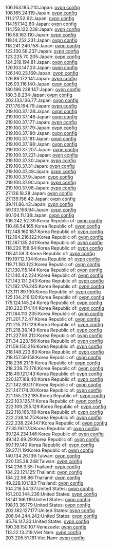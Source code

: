 106.163.185.210:Japan: [ovpn config](vpn/106_163_185_210.ovpn)  
106.165.24.119:Japan: [ovpn config](vpn/106_165_24_119.ovpn)  
111.217.52.62:Japan: [ovpn config](vpn/111_217_52_62.ovpn)  
114.157.142.80:Japan: [ovpn config](vpn/114_157_142_80.ovpn)  
114.158.122.238:Japan: [ovpn config](vpn/114_158_122_238.ovpn)  
116.58.163.110:Japan: [ovpn config](vpn/116_58_163_110.ovpn)  
118.14.252.231:Japan: [ovpn config](vpn/118_14_252_231.ovpn)  
118.241.240.158:Japan: [ovpn config](vpn/118_241_240_158.ovpn)  
122.130.58.237:Japan: [ovpn config](vpn/122_130_58_237.ovpn)  
123.225.70.205:Japan: [ovpn config](vpn/123_225_70_205.ovpn)  
124.219.194.81:Japan: [ovpn config](vpn/124_219_194_81.ovpn)  
126.103.147.20:Japan: [ovpn config](vpn/126_103_147_20.ovpn)  
126.140.23.169:Japan: [ovpn config](vpn/126_140_23_169.ovpn)  
126.89.172.141:Japan: [ovpn config](vpn/126_89_172_141.ovpn)  
126.93.116.140:Japan: [ovpn config](vpn/126_93_116_140.ovpn)  
180.196.238.147:Japan: [ovpn config](vpn/180_196_238_147.ovpn)  
180.3.8.234:Japan: [ovpn config](vpn/180_3_8_234.ovpn)  
203.133.136.77:Japan: [ovpn config](vpn/203_133_136_77.ovpn)  
217.178.194.79:Japan: [ovpn config](vpn/217_178_194_79.ovpn)  
219.100.37.128:Japan: [ovpn config](vpn/219_100_37_128.ovpn)  
219.100.37.146:Japan: [ovpn config](vpn/219_100_37_146.ovpn)  
219.100.37.177:Japan: [ovpn config](vpn/219_100_37_177.ovpn)  
219.100.37.179:Japan: [ovpn config](vpn/219_100_37_179.ovpn)  
219.100.37.180:Japan: [ovpn config](vpn/219_100_37_180.ovpn)  
219.100.37.181:Japan: [ovpn config](vpn/219_100_37_181.ovpn)  
219.100.37.198:Japan: [ovpn config](vpn/219_100_37_198.ovpn)  
219.100.37.207:Japan: [ovpn config](vpn/219_100_37_207.ovpn)  
219.100.37.221:Japan: [ovpn config](vpn/219_100_37_221.ovpn)  
219.100.37.30:Japan: [ovpn config](vpn/219_100_37_30.ovpn)  
219.100.37.31:Japan: [ovpn config](vpn/219_100_37_31.ovpn)  
219.100.37.49:Japan: [ovpn config](vpn/219_100_37_49.ovpn)  
219.100.37.9:Japan: [ovpn config](vpn/219_100_37_9.ovpn)  
219.100.37.90:Japan: [ovpn config](vpn/219_100_37_90.ovpn)  
219.100.37.98:Japan: [ovpn config](vpn/219_100_37_98.ovpn)  
27.136.18.38:Japan: [ovpn config](vpn/27_136_18_38.ovpn)  
27.139.156.42:Japan: [ovpn config](vpn/27_139_156_42.ovpn)  
39.111.86.43:Japan: [ovpn config](vpn/39_111_86_43.ovpn)  
59.133.158.94:Japan: [ovpn config](vpn/59_133_158_94.ovpn)  
60.104.11.138:Japan: [ovpn config](vpn/60_104_11_138.ovpn)  
106.242.52.39:Korea Republic of: [ovpn config](vpn/106_242_52_39.ovpn)  
110.46.54.165:Korea Republic of: [ovpn config](vpn/110_46_54_165.ovpn)  
112.148.160.187:Korea Republic of: [ovpn config](vpn/112_148_160_187.ovpn)  
112.164.216.122:Korea Republic of: [ovpn config](vpn/112_164_216_122.ovpn)  
112.187.135.241:Korea Republic of: [ovpn config](vpn/112_187_135_241.ovpn)  
118.220.158.64:Korea Republic of: [ovpn config](vpn/118_220_158_64.ovpn)  
118.41.59.3:Korea Republic of: [ovpn config](vpn/118_41_59_3.ovpn)  
119.197.12.104:Korea Republic of: [ovpn config](vpn/119_197_12_104.ovpn)  
119.71.183.122:Korea Republic of: [ovpn config](vpn/119_71_183_122.ovpn)  
121.130.115.144:Korea Republic of: [ovpn config](vpn/121_130_115_144.ovpn)  
121.140.42.224:Korea Republic of: [ovpn config](vpn/121_140_42_224.ovpn)  
121.143.131.243:Korea Republic of: [ovpn config](vpn/121_143_131_243.ovpn)  
121.182.176.245:Korea Republic of: [ovpn config](vpn/121_182_176_245.ovpn)  
123.111.89.100:Korea Republic of: [ovpn config](vpn/123_111_89_100.ovpn)  
125.134.216.120:Korea Republic of: [ovpn config](vpn/125_134_216_120.ovpn)  
175.124.145.24:Korea Republic of: [ovpn config](vpn/175_124_145_24.ovpn)  
210.222.174.114:Korea Republic of: [ovpn config](vpn/210_222_174_114.ovpn)  
211.184.113.235:Korea Republic of: [ovpn config](vpn/211_184_113_235.ovpn)  
211.201.72.47:Korea Republic of: [ovpn config](vpn/211_201_72_47.ovpn)  
211.215.217.129:Korea Republic of: [ovpn config](vpn/211_215_217_129.ovpn)  
211.216.38.143:Korea Republic of: [ovpn config](vpn/211_216_38_143.ovpn)  
211.227.93.212:Korea Republic of: [ovpn config](vpn/211_227_93_212.ovpn)  
211.34.223.156:Korea Republic of: [ovpn config](vpn/211_34_223_156.ovpn)  
211.59.150.216:Korea Republic of: [ovpn config](vpn/211_59_150_216.ovpn)  
218.148.223.83:Korea Republic of: [ovpn config](vpn/218_148_223_83.ovpn)  
218.157.59.158:Korea Republic of: [ovpn config](vpn/218_157_59_158.ovpn)  
218.236.21.19:Korea Republic of: [ovpn config](vpn/218_236_21_19.ovpn)  
218.239.72.176:Korea Republic of: [ovpn config](vpn/218_239_72_176.ovpn)  
218.49.121.143:Korea Republic of: [ovpn config](vpn/218_49_121_143.ovpn)  
220.127.168.40:Korea Republic of: [ovpn config](vpn/220_127_168_40.ovpn)  
221.142.80.117:Korea Republic of: [ovpn config](vpn/221_142_80_117.ovpn)  
221.147.174.20:Korea Republic of: [ovpn config](vpn/221_147_174_20.ovpn)  
221.155.232.185:Korea Republic of: [ovpn config](vpn/221_155_232_185.ovpn)  
222.103.125.11:Korea Republic of: [ovpn config](vpn/222_103_125_11.ovpn)  
222.109.255.129:Korea Republic of: [ovpn config](vpn/222_109_255_129.ovpn)  
222.118.165.116:Korea Republic of: [ovpn config](vpn/222_118_165_116.ovpn)  
222.238.14.75:Korea Republic of: [ovpn config](vpn/222_238_14_75.ovpn)  
222.238.224.147:Korea Republic of: [ovpn config](vpn/222_238_224_147.ovpn)  
27.35.197.173:Korea Republic of: [ovpn config](vpn/27_35_197_173.ovpn)  
39.124.234.146:Korea Republic of: [ovpn config](vpn/39_124_234_146.ovpn)  
49.142.69.29:Korea Republic of: [ovpn config](vpn/49_142_69_29.ovpn)  
59.1.19.140:Korea Republic of: [ovpn config](vpn/59_1_19_140.ovpn)  
59.27.11.19:Korea Republic of: [ovpn config](vpn/59_27_11_19.ovpn)  
140.134.26.139:Taiwan: [ovpn config](vpn/140_134_26_139.ovpn)  
220.135.38.248:Taiwan: [ovpn config](vpn/220_135_38_248.ovpn)  
134.236.3.35:Thailand: [ovpn config](vpn/134_236_3_35.ovpn)  
184.22.121.125:Thailand: [ovpn config](vpn/184_22_121_125.ovpn)  
184.22.96.86:Thailand: [ovpn config](vpn/184_22_96_86.ovpn)  
49.228.101.183:Thailand: [ovpn config](vpn/49_228_101_183.ovpn)  
104.218.54.137:United States: [ovpn config](vpn/104_218_54_137.ovpn)  
161.202.144.236:United States: [ovpn config](vpn/161_202_144_236.ovpn)  
18.141.166.119:United States: [ovpn config](vpn/18_141_166_119.ovpn)  
198.13.36.179:United States: [ovpn config](vpn/198_13_36_179.ovpn)  
202.182.127.177:United States: [ovpn config](vpn/202_182_127_177.ovpn)  
208.94.244.242:United States: [ovpn config](vpn/208_94_244_242.ovpn)  
45.76.147.33:United States: [ovpn config](vpn/45_76_147_33.ovpn)  
190.38.150.107:Venezuela: [ovpn config](vpn/190_38_150_107.ovpn)  
113.22.13.219:Viet Nam: [ovpn config](vpn/113_22_13_219.ovpn)  
203.205.51.181:Viet Nam: [ovpn config](vpn/203_205_51_181.ovpn)  
